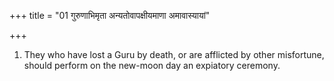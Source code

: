+++
title = "01 गुरुणाभिमृता अन्यतोवापक्षीयमाणा अमावास्यायां"

+++
1. They who have lost a Guru by death, or are afflicted by other misfortune, should perform on the new-moon day an expiatory ceremony.
